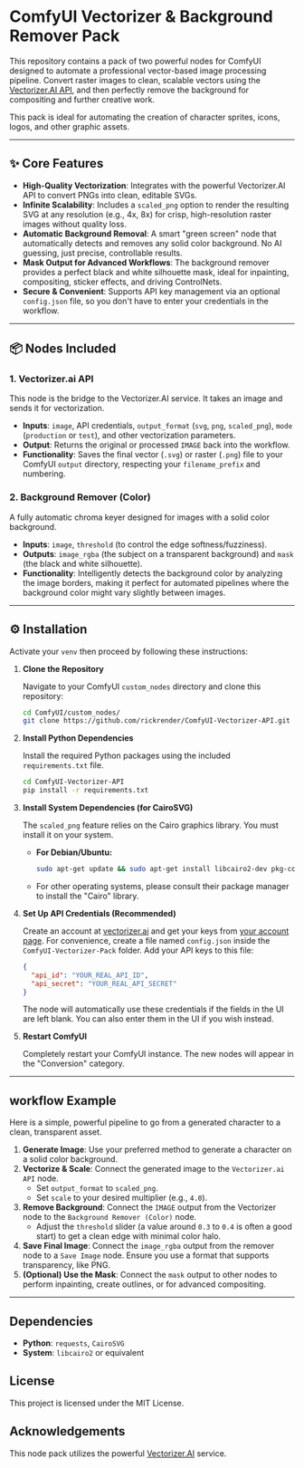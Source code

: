 # ComfyUI Vectorizer & Background Remover Pack

This repository contains a pack of two powerful nodes for ComfyUI designed to automate a professional vector-based image processing pipeline. Convert raster images to clean, scalable vectors using the [Vectorizer.AI API](https://vectorizer.ai/), and then perfectly remove the background for compositing and further creative work.

This pack is ideal for automating the creation of character sprites, icons, logos, and other graphic assets.

---

## ✨ Core Features

- **High-Quality Vectorization**: Integrates with the powerful Vectorizer.AI API to convert PNGs into clean, editable SVGs.
- **Infinite Scalability**: Includes a `scaled_png` option to render the resulting SVG at any resolution (e.g., 4x, 8x) for crisp, high-resolution raster images without quality loss.
- **Automatic Background Removal**: A smart "green screen" node that automatically detects and removes any solid color background. No AI guessing, just precise, controllable results.
- **Mask Output for Advanced Workflows**: The background remover provides a perfect black and white silhouette mask, ideal for inpainting, compositing, sticker effects, and driving ControlNets.
- **Secure & Convenient**: Supports API key management via an optional `config.json` file, so you don't have to enter your credentials in the workflow.

---

## 📦 Nodes Included

### 1. Vectorizer.ai API

This node is the bridge to the Vectorizer.AI service. It takes an image and sends it for vectorization.

- **Inputs**: `image`, API credentials, `output_format` (`svg`, `png`, `scaled_png`), `mode` (`production` or `test`), and other vectorization parameters.
- **Output**: Returns the original or processed `IMAGE` back into the workflow.
- **Functionality**: Saves the final vector (`.svg`) or raster (`.png`) file to your ComfyUI `output` directory, respecting your `filename_prefix` and numbering.

### 2. Background Remover (Color)

A fully automatic chroma keyer designed for images with a solid color background.

- **Inputs**: `image`, `threshold` (to control the edge softness/fuzziness).
- **Outputs**: `image_rgba` (the subject on a transparent background) and `mask` (the black and white silhouette).
- **Functionality**: Intelligently detects the background color by analyzing the image borders, making it perfect for automated pipelines where the background color might vary slightly between images.

---

## ⚙️ Installation

Activate your `venv` then proceed by following these instructions:

1.  **Clone the Repository**

    Navigate to your ComfyUI `custom_nodes` directory and clone this repository:
    ```bash
    cd ComfyUI/custom_nodes/
    git clone https://github.com/rickrender/ComfyUI-Vectorizer-API.git
    ```

2.  **Install Python Dependencies**

    Install the required Python packages using the included `requirements.txt` file.
    ```bash
    cd ComfyUI-Vectorizer-API
    pip install -r requirements.txt
    ```

3.  **Install System Dependencies (for CairoSVG)**

    The `scaled_png` feature relies on the Cairo graphics library. You must install it on your system.

    - **For Debian/Ubuntu:**
      ```bash
      sudo apt-get update && sudo apt-get install libcairo2-dev pkg-config
      ```
    - For other operating systems, please consult their package manager to install the "Cairo" library.

4.  **Set Up API Credentials (Recommended)**

    Create an account at [vectorizer.ai](https://vectorizer.ai/) and get your keys from [your account page](https://vectorizer.ai/account). For convenience, create a file named `config.json` inside the `ComfyUI-Vectorizer-Pack` folder. Add your API keys to this file:
    ```json
    {
      "api_id": "YOUR_REAL_API_ID",
      "api_secret": "YOUR_REAL_API_SECRET"
    }
    ```
    The node will automatically use these credentials if the fields in the UI are left blank. You can also enter them in the UI if you wish instead.

5.  **Restart ComfyUI**

    Completely restart your ComfyUI instance. The new nodes will appear in the "Conversion" category.

---

## workflow Example

Here is a simple, powerful pipeline to go from a generated character to a clean, transparent asset.

1.  **Generate Image**: Use your preferred method to generate a character on a solid color background.
2.  **Vectorize & Scale**: Connect the generated image to the `Vectorizer.ai API` node.
    - Set `output_format` to `scaled_png`.
    - Set `scale` to your desired multiplier (e.g., `4.0`).
3.  **Remove Background**: Connect the `IMAGE` output from the Vectorizer node to the `Background Remover (Color)` node.
    - Adjust the `threshold` slider (a value around `0.3` to `0.4` is often a good start) to get a clean edge with minimal color halo.
4.  **Save Final Image**: Connect the `image_rgba` output from the remover node to a `Save Image` node. Ensure you use a format that supports transparency, like PNG.
5.  **(Optional) Use the Mask**: Connect the `mask` output to other nodes to perform inpainting, create outlines, or for advanced compositing.

---

## Dependencies

- **Python**: `requests`, `CairoSVG`
- **System**: `libcairo2` or equivalent

## License

This project is licensed under the MIT License.

## Acknowledgements

This node pack utilizes the powerful [Vectorizer.AI](https://vectorizer.ai/) service.
